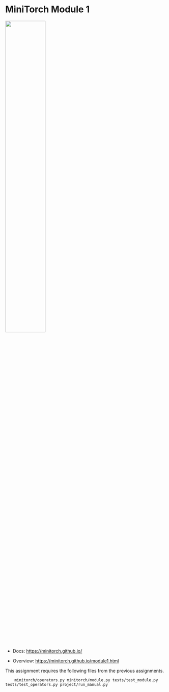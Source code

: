 # MiniTorch Module 1

<img src="https://minitorch.github.io/minitorch.svg" width="50%x">

* Docs: https://minitorch.github.io/

* Overview: https://minitorch.github.io/module1.html

This assignment requires the following files from the previous assignments.

        minitorch/operators.py minitorch/module.py tests/test_module.py tests/test_operators.py project/run_manual.py
